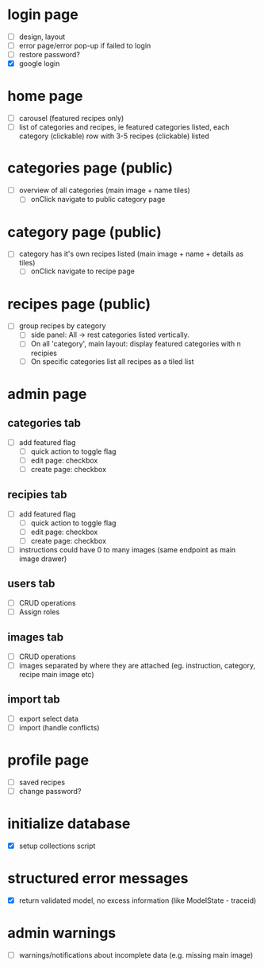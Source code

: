 # login page
- [ ] design, layout
- [ ] error page/error pop-up if failed to login
- [ ] restore password?
- [x] google login

# home page
- [ ] carousel (featured recipes only)
- [ ] list of categories and recipes, ie featured categories listed, each category (clickable) row with 3-5 recipes (clickable) listed

# categories page (public)
- [ ] overview of all categories (main image + name tiles)
  - [ ] onClick navigate to public category page

# category page (public)
- [ ] category has it's own recipes listed (main image + name + details as tiles)
  - [ ] onClick navigate to recipe page

# recipes page (public)
- [ ] group recipes by category 
  - [ ] side panel: All -> rest categories listed vertically. 
  - [ ] On all 'category', main layout: display featured categories with n recipies
  - [ ] On specific categories list all recipes as a tiled list

# admin page 
## categories tab
- [ ] add featured flag
  - [ ] quick action to toggle flag
  - [ ] edit page: checkbox
  - [ ] create page: checkbox

## recipies tab
- [ ] add featured flag
  - [ ] quick action to toggle flag
  - [ ] edit page: checkbox
  - [ ] create page: checkbox
- [ ] instructions could have 0 to many images (same endpoint as main image drawer)

## users tab
- [ ] CRUD operations
- [ ] Assign roles

## images tab
- [ ] CRUD operations
- [ ] images separated by where they are attached (eg. instruction, category, recipe main image etc)

## import tab
- [ ] export select data
- [ ] import (handle conflicts)

# profile page 
- [ ] saved recipes
- [ ] change password?

# initialize database
- [x] setup collections script

# structured error messages
- [x] return validated model, no excess information (like ModelState - traceid)

# admin warnings
- [ ] warnings/notifications about incomplete data (e.g. missing main image)
